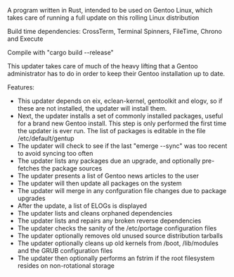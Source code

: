 A program written in Rust, intended to be used on Gentoo Linux, which takes care of running a full update on this rolling Linux distribution

Build time dependencies: CrossTerm, Terminal Spinners, FileTime, Chrono and Execute

Compile with "cargo build --release"

This updater takes care of much of the heavy lifting that a Gentoo administrator has to do in order to keep their
Gentoo installation up to date.

Features:
- This updater depends on eix, eclean-kernel, gentoolkit and elogv, so if these are not installed, the updater will install them.
- Next, the updater installs a set of commonly installed packages, useful for a brand new Gentoo install. This step is only
  performed the first time the updater is ever run. The list of packages is editable in the file /etc/default/gentup
- The updater will check to see if the last "emerge --sync" was too recent to avoid syncing too often
- The updater lists any packages due an upgrade, and optionally pre-fetches the package sources
- The updater presents a list of Gentoo news articles to the user
- The updater will then update all packages on the system
- The updater will merge in any confguration file changes due to package upgrades
- After the update, a list of ELOGs is displayed
- The updater lists and cleans orphaned dependencies
- The updater lists and repairs any broken reverse dependencies
- The updater checks the sanity of the /etc/portage configuration files
- The updater optionally removes old unused source distribution tarballs
- The updater optionally cleans up old kernels from /boot, /lib/modules and the GRUB configuration files
- The updater then optionally performs an fstrim if the root filesystem resides on non-rotational storage
